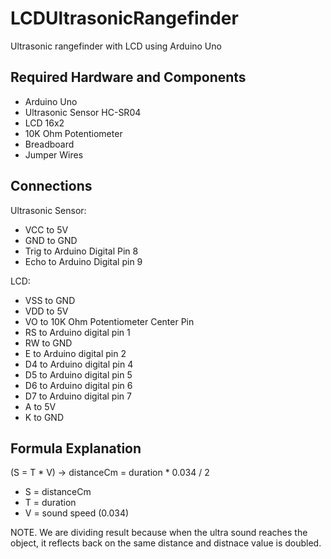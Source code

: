# LCDUltrasonicRangefinder
Ultrasonic rangefinder with LCD using Arduino Uno

Required Hardware and Components
--------------------------------
- Arduino Uno
- Ultrasonic Sensor HC-SR04
- LCD 16x2
- 10K Ohm Potentiometer 
- Breadboard
- Jumper Wires

Connections
-----------
Ultrasonic Sensor:
  - VCC to 5V
  - GND to GND
  - Trig to Arduino Digital Pin 8 
  - Echo to Arduino Digital pin 9

LCD:
  - VSS to GND
  - VDD to 5V
  - VO to 10K Ohm Potentiometer Center Pin
  - RS to Arduino digital pin 1
  - RW to GND
  - E to Arduino digital pin 2
  - D4 to Arduino digital pin 4
  - D5 to Arduino digital pin 5
  - D6 to Arduino digital pin 6
  - D7 to Arduino digital pin 7
  - A to 5V
  - K to GND

Formula Explanation
-------------------
(S = T * V)
-> distanceCm = duration * 0.034 / 2
  
- S = distanceCm
- T = duration
- V = sound speed (0.034)

NOTE. We are dividing result because when the ultra sound reaches the object, it reflects back on the same distance and distnace value is doubled.
